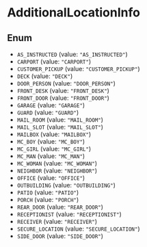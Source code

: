# AdditionalLocationInfo

## Enum

* `AS_INSTRUCTED` (value: `"AS_INSTRUCTED"`)
* `CARPORT` (value: `"CARPORT"`)
* `CUSTOMER_PICKUP` (value: `"CUSTOMER_PICKUP"`)
* `DECK` (value: `"DECK"`)
* `DOOR_PERSON` (value: `"DOOR_PERSON"`)
* `FRONT_DESK` (value: `"FRONT_DESK"`)
* `FRONT_DOOR` (value: `"FRONT_DOOR"`)
* `GARAGE` (value: `"GARAGE"`)
* `GUARD` (value: `"GUARD"`)
* `MAIL_ROOM` (value: `"MAIL_ROOM"`)
* `MAIL_SLOT` (value: `"MAIL_SLOT"`)
* `MAILBOX` (value: `"MAILBOX"`)
* `MC_BOY` (value: `"MC_BOY"`)
* `MC_GIRL` (value: `"MC_GIRL"`)
* `MC_MAN` (value: `"MC_MAN"`)
* `MC_WOMAN` (value: `"MC_WOMAN"`)
* `NEIGHBOR` (value: `"NEIGHBOR"`)
* `OFFICE` (value: `"OFFICE"`)
* `OUTBUILDING` (value: `"OUTBUILDING"`)
* `PATIO` (value: `"PATIO"`)
* `PORCH` (value: `"PORCH"`)
* `REAR_DOOR` (value: `"REAR_DOOR"`)
* `RECEPTIONIST` (value: `"RECEPTIONIST"`)
* `RECEIVER` (value: `"RECEIVER"`)
* `SECURE_LOCATION` (value: `"SECURE_LOCATION"`)
* `SIDE_DOOR` (value: `"SIDE_DOOR"`)
